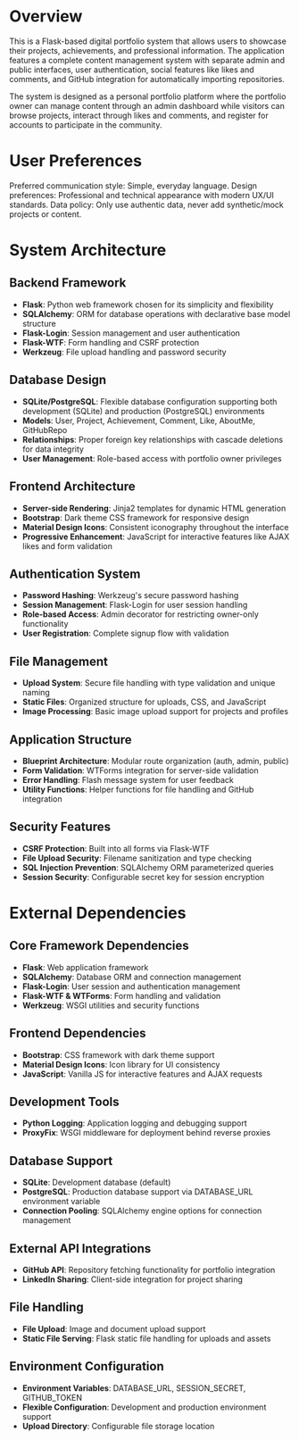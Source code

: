 # Overview

This is a Flask-based digital portfolio system that allows users to showcase their projects, achievements, and professional information. The application features a complete content management system with separate admin and public interfaces, user authentication, social features like likes and comments, and GitHub integration for automatically importing repositories.

The system is designed as a personal portfolio platform where the portfolio owner can manage content through an admin dashboard while visitors can browse projects, interact through likes and comments, and register for accounts to participate in the community.

# User Preferences

Preferred communication style: Simple, everyday language.
Design preferences: Professional and technical appearance with modern UX/UI standards.
Data policy: Only use authentic data, never add synthetic/mock projects or content.

# System Architecture

## Backend Framework
- **Flask**: Python web framework chosen for its simplicity and flexibility
- **SQLAlchemy**: ORM for database operations with declarative base model structure
- **Flask-Login**: Session management and user authentication
- **Flask-WTF**: Form handling and CSRF protection
- **Werkzeug**: File upload handling and password security

## Database Design
- **SQLite/PostgreSQL**: Flexible database configuration supporting both development (SQLite) and production (PostgreSQL) environments
- **Models**: User, Project, Achievement, Comment, Like, AboutMe, GitHubRepo
- **Relationships**: Proper foreign key relationships with cascade deletions for data integrity
- **User Management**: Role-based access with portfolio owner privileges

## Frontend Architecture
- **Server-side Rendering**: Jinja2 templates for dynamic HTML generation
- **Bootstrap**: Dark theme CSS framework for responsive design
- **Material Design Icons**: Consistent iconography throughout the interface
- **Progressive Enhancement**: JavaScript for interactive features like AJAX likes and form validation

## Authentication System
- **Password Hashing**: Werkzeug's secure password hashing
- **Session Management**: Flask-Login for user session handling
- **Role-based Access**: Admin decorator for restricting owner-only functionality
- **User Registration**: Complete signup flow with validation

## File Management
- **Upload System**: Secure file handling with type validation and unique naming
- **Static Files**: Organized structure for uploads, CSS, and JavaScript
- **Image Processing**: Basic image upload support for projects and profiles

## Application Structure
- **Blueprint Architecture**: Modular route organization (auth, admin, public)
- **Form Validation**: WTForms integration for server-side validation
- **Error Handling**: Flash message system for user feedback
- **Utility Functions**: Helper functions for file handling and GitHub integration

## Security Features
- **CSRF Protection**: Built into all forms via Flask-WTF
- **File Upload Security**: Filename sanitization and type checking
- **SQL Injection Prevention**: SQLAlchemy ORM parameterized queries
- **Session Security**: Configurable secret key for session encryption

# External Dependencies

## Core Framework Dependencies
- **Flask**: Web application framework
- **SQLAlchemy**: Database ORM and connection management
- **Flask-Login**: User session and authentication management
- **Flask-WTF & WTForms**: Form handling and validation
- **Werkzeug**: WSGI utilities and security functions

## Frontend Dependencies
- **Bootstrap**: CSS framework with dark theme support
- **Material Design Icons**: Icon library for UI consistency
- **JavaScript**: Vanilla JS for interactive features and AJAX requests

## Development Tools
- **Python Logging**: Application logging and debugging support
- **ProxyFix**: WSGI middleware for deployment behind reverse proxies

## Database Support
- **SQLite**: Development database (default)
- **PostgreSQL**: Production database support via DATABASE_URL environment variable
- **Connection Pooling**: SQLAlchemy engine options for connection management

## External API Integrations
- **GitHub API**: Repository fetching functionality for portfolio integration
- **LinkedIn Sharing**: Client-side integration for project sharing

## File Handling
- **File Upload**: Image and document upload support
- **Static File Serving**: Flask static file handling for uploads and assets

## Environment Configuration
- **Environment Variables**: DATABASE_URL, SESSION_SECRET, GITHUB_TOKEN
- **Flexible Configuration**: Development and production environment support
- **Upload Directory**: Configurable file storage location